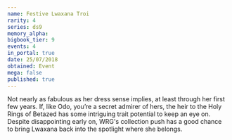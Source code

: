 ```yaml
---
name: Festive Lwaxana Troi
rarity: 4
series: ds9
memory_alpha:
bigbook_tier: 9
events: 4
in_portal: true
date: 25/07/2018
obtained: Event
mega: false
published: true
---
```


Not nearly as fabulous as her dress sense implies, at least through her first few years. If, like Odo, you’re a secret admirer of hers, the heir to the Holy Rings of Betazed has some intriguing trait potential to keep an eye on. Despite disappointing early on, WRG's collection push has a good chance to bring Lwaxana back into the spotlight where she belongs.
